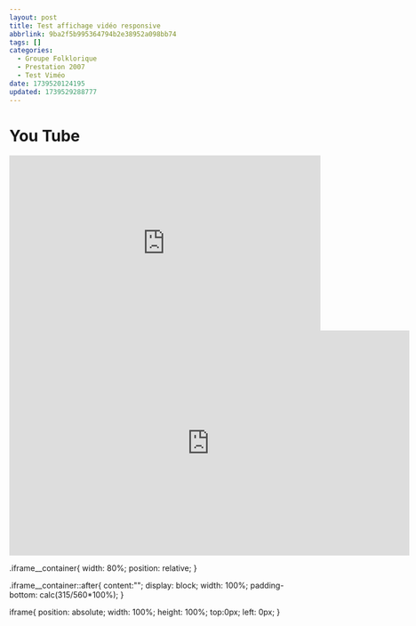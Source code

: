 ```yaml
---
layout: post
title: Test affichage vidéo responsive
abbrlink: 9ba2f5b995364794b2e38952a098bb74
tags: []
categories:
  - Groupe Folklorique
  - Prestation 2007
  - Test Viméo
date: 1739520124195
updated: 1739529288777
---
```


# You Tube

<div class="iframe__container">
<iframe width="560" height="315" src="https://www.youtube.com/embed/C4eqkrjWBjc?si=u0flAuO6cR16ntTe" title="YouTube video player" frameborder="0" allow="accelerometer; autoplay; clipboard-write; encrypted-media; gyroscope; picture-in-picture; web-share" referrerpolicy="strict-origin-when-cross-origin" allowfullscreen></iframe></div>

<iframe id="ytplayer" type="text/html" width="720" height="405"
src="https://www.youtube.com/embed/lcRyYpxhpLI"
frameborder="0" allowfullscreen></iframe>

.iframe\_\_container{
width: 80%;
position: relative;
}

.iframe\_\_container::after{
content:"";
display: block;
width: 100%;
padding-bottom: calc(315/560\*100%);
}

iframe{
position: absolute;
width: 100%;
height: 100%;
top:0px;
left: 0px;
}
